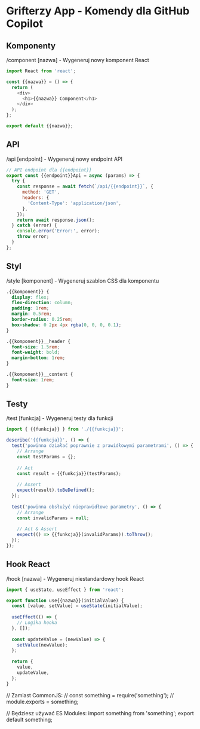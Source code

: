 # Grifterzy App - Komendy dla GitHub Copilot

## Komponenty

/component [nazwa] - Wygeneruj nowy komponent React

```javascript
import React from 'react';

const {{nazwa}} = () => {
  return (
    <div>
      <h1>{{nazwa}} Component</h1>
    </div>
  );
};

export default {{nazwa}};
```

## API

/api [endpoint] - Wygeneruj nowy endpoint API

```javascript
// API endpoint dla {{endpoint}}
export const {{endpoint}}Api = async (params) => {
  try {
    const response = await fetch(`/api/{{endpoint}}`, {
      method: 'GET',
      headers: {
        'Content-Type': 'application/json',
      },
    });
    return await response.json();
  } catch (error) {
    console.error('Error:', error);
    throw error;
  }
};
```

## Styl

/style [komponent] - Wygeneruj szablon CSS dla komponentu

```css
.{{komponent}} {
  display: flex;
  flex-direction: column;
  padding: 1rem;
  margin: 0.5rem;
  border-radius: 0.25rem;
  box-shadow: 0 2px 4px rgba(0, 0, 0, 0.1);
}

.{{komponent}}__header {
  font-size: 1.5rem;
  font-weight: bold;
  margin-bottom: 1rem;
}

.{{komponent}}__content {
  font-size: 1rem;
}
```

## Testy

/test [funkcja] - Wygeneruj testy dla funkcji

```javascript
import { {{funkcja}} } from './{{funkcja}}';

describe('{{funkcja}}', () => {
  test('powinna działać poprawnie z prawidłowymi parametrami', () => {
    // Arrange
    const testParams = {};
    
    // Act
    const result = {{funkcja}}(testParams);
    
    // Assert
    expect(result).toBeDefined();
  });
  
  test('powinna obsłużyć nieprawidłowe parametry', () => {
    // Arrange
    const invalidParams = null;
    
    // Act & Assert
    expect(() => {{funkcja}}(invalidParams)).toThrow();
  });
});
```

## Hook React

/hook [nazwa] - Wygeneruj niestandardowy hook React

```javascript
import { useState, useEffect } from 'react';

export function use{{nazwa}}(initialValue) {
  const [value, setValue] = useState(initialValue);
  
  useEffect(() => {
    // Logika hooka
  }, []);
  
  const updateValue = (newValue) => {
    setValue(newValue);
  };
  
  return {
    value,
    updateValue,
  };
}
```

// Zamiast CommonJS:
// const something = require('something');
// module.exports = something;

// Będziesz używać ES Modules:
import something from 'something';
export default something;
